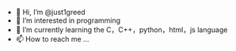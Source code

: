 - 👋 Hi, I’m @just1greed
- 👀 I’m interested in programming
- 🌱 I’m currently learning the C，C++，python，html，js language
- 📫 How to reach me ...

<!---
just1greed/just1greed is a ✨ special ✨ repository because its `README.md` (this file) appears on your GitHub profile.
You can click the Preview link to take a look at your changes.
--->
